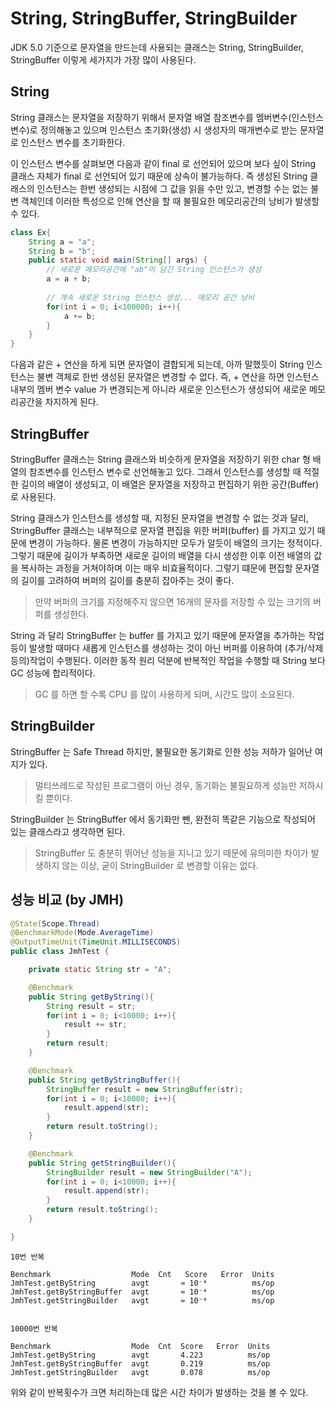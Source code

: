 # String, StringBuffer, StringBuilder

JDK 5.0 기준으로 문자열을 만드는데 사용되는 클래스는 String, StringBuilder, StringBuffer 이렇게 세가지가 가장 많이 사용된다.

## String

String 클래스는 문자열을 저장하기 위해서 문자열 배열 참조변수를 멤버변수(인스턴스 변수)로 정의해놓고 있으며 인스턴스 초기화(생성) 시 생성자의 
매개변수로 받는 문자열로 인스턴스 변수를 초기화한다.

이 인스턴스 변수를 살펴보면 다음과 같이 final 로 선언되어 있으며 보다 싶이 String 클래스 자체가 final 로 선언되어 있기 때문에 상속이 불가능하다.
즉 생성된 String 클래스의 인스턴스는 한번 생성되는 시점에 그 값을 읽을 수만 있고, 변경할 수는 없는 불변 객체인데 이러한 특성으로 인해 연산을 할 때 불필요한 메모리공간의 낭비가 발생할 수 있다.

```java
class Ex{
    String a = "a";
    String b = "b";
    public static void main(String[] args) {
        // 새로운 메모리공간에 "ab"이 담긴 String 인스턴스가 생성 
        a = a + b;
        
        // 계속 새로운 String 인스턴스 생성... 메모리 공간 낭비
        for(int i = 0; i<100000; i++){
            a += b;
        }
    }
}
```
다음과 같은 + 연산을 하게 되면 문자열이 결합되게 되는데, 아까 말했듯이 String 인스턴스는 불변 객체로 한번 생성된 문자열은 변경할 수 없다. 
즉, + 연산을 하면 인스턴스 내부의 멤버 변수 value 가 변경되는게 아니라 새로운 인스턴스가 생성되어 새로운 메모리공간을 차지하게 된다.

## StringBuffer

StringBuffer 클래스는 String 클래스와 비슷하게 문자열을 저장하기 위한 char 형 배열의 참조변수를 인스턴스 변수로 선언해놓고 있다. 그래서
인스턴스를 생성할 때 적절한 길이의 배열이 생성되고, 이 배열은 문자열을 저장하고 편집하기 위한 공간(Buffer) 로 사용된다.

String 클래스가 인스턴스를 생성할 때, 지정된 문자열을 변경할 수 없는 것과 달리, StringBuffer 클래스는 내부적으로 문자열 편집을 위한 
버퍼(buffer) 를 가지고 있기 때문에 변경이 가능하다. 물론 변경이 가능하지만 모두가 알듯이 배열의 크기는 정적이다. 그렇기 때문에 길이가 부족하면 
새로운 길이의 배열을 다시 생성한 이후 이전 배열의 값을 복사하는 과정을 거쳐야하며 이는 매우 비효율적이다. 
그렇기 떄문에 편집할 문자열의 길이를 고려하여 버퍼의 길이를 충분히 잡아주는 것이 좋다. 
> 만약 버퍼의 크기를 지정해주지 않으면 16개의 문자를 저장할 수 있는 크기의 버퍼를 생성한다.

String 과 달리 StringBuffer 는 buffer 를 가지고 있기 때문에 문자열을 추가하는 작업 등이 발생할 때마다 새롭게 인스턴스를 생성하는 것이 아닌
버퍼를 이용하여 (추가/삭제 등의)작업이 수행된다. 이러한 동작 원리 덕분에 반복적인 작업을 수행할 때 String 보다 GC 성능에 합리적이다.
> GC 를 하면 할 수록 CPU 를 많이 사용하게 되며, 시간도 많이 소요된다.

## StringBuilder

StringBuffer 는 Safe Thread 하지만, 불필요한 동기화로 인한 성능 저하가 일어난 여지가 있다. 
> 멀티쓰레드로 작성된 프로그램이 아닌 경우, 동기화는 불필요하게 성능만 저하시킬 뿐이다.

StringBuilder 는 StringBuffer 에서 동기화만 뺀, 완전히 똑같은 기능으로 작성되어 있는 클래스라고 생각하면 된다. 
> StringBuffer 도 충분히 뛰어난 성능을 지니고 있기 때문에 유의미한 차이가 발생하지 않는 이상, 굳이 StringBuilder 로 변경할 이유는 없다.

## 성능 비교 (by JMH)

```java
@State(Scope.Thread)
@BenchmarkMode(Mode.AverageTime)
@OutputTimeUnit(TimeUnit.MILLISECONDS)
public class JmhTest {

    private static String str = "A";

    @Benchmark
    public String getByString(){
        String result = str;
        for(int i = 0; i<10000; i++){
            result += str;
        }
        return result;
    }

    @Benchmark
    public String getByStringBuffer(){
        StringBuffer result = new StringBuffer(str);
        for(int i = 0; i<10000; i++){
            result.append(str);
        }
        return result.toString();
    }

    @Benchmark
    public String getStringBuilder(){
        StringBuilder result = new StringBuilder("A");
        for(int i = 0; i<10000; i++){
            result.append(str);
        }
        return result.toString();
    }

}

```
```
10번 반복

Benchmark                  Mode  Cnt   Score   Error  Units
JmhTest.getByString        avgt       ≈ 10⁻⁴          ms/op
JmhTest.getByStringBuffer  avgt       ≈ 10⁻⁴          ms/op
JmhTest.getStringBuilder   avgt       ≈ 10⁻⁴          ms/op
```
```

10000번 반복 

Benchmark                  Mode  Cnt  Score   Error  Units
JmhTest.getByString        avgt       4.223          ms/op
JmhTest.getByStringBuffer  avgt       0.219          ms/op
JmhTest.getStringBuilder   avgt       0.078          ms/op
```

위와 같이 반복횟수가 크면 처리하는데 많은 시간 차이가 발생하는 것을 볼 수 있다.